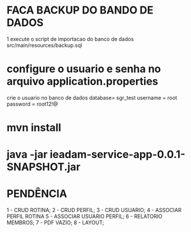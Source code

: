 # FACA BACKUP DO BANDO DE DADOS
1 execute o script de importacao do banco de dados src/main/resources/backup.sql

# configure o usuario e senha no arquivo application.properties
crie o usuario no banco de dados
database= sgr_test
username = root
password = root12!@

# mvn install

# java -jar ieadam-service-app-0.0.1-SNAPSHOT.jar

# PENDÊNCIA 
1 - CRUD ROTINA;
2 - CRUD PERFIL;
3 - CRUD USUARIO;
4 - ASSOCIAR PERFIL ROTINA
5 - ASSOCIAR USUARIO PERFIL;
6 - RELATORIO MEMBROS;
7 - PDF VAZIO;
8 - LAYOUT;
